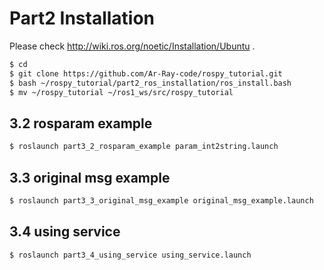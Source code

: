 # Part2 Installation

Please check http://wiki.ros.org/noetic/Installation/Ubuntu .

```bash
$ cd
$ git clone https://github.com/Ar-Ray-code/rospy_tutorial.git
$ bash ~/rospy_tutorial/part2_ros_installation/ros_install.bash
$ mv ~/rospy_tutorial ~/ros1_ws/src/rospy_tutorial
```

## 3.2 rosparam example

```bash
$ roslaunch part3_2_rosparam_example param_int2string.launch
```

## 3.3 original msg example

```bash
$ roslaunch part3_3_original_msg_example original_msg_example.launch
```

## 3.4 using service

```bash
$ roslaunch part3_4_using_service using_service.launch
```

